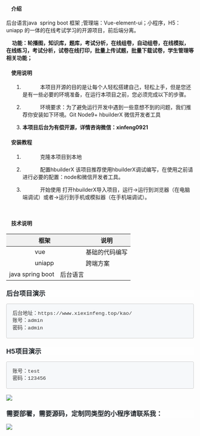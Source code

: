 <h4>
    &nbsp; &nbsp;
	介绍
</h4>
<p>
    后台语言java&nbsp; spring boot 框架 ;管理端：Vue-element-ui；小程序，H5：uniapp 的一体的在线考试学习的开源项目，前后端分离。
</p>
<p>
    &nbsp;&nbsp;&nbsp;<strong>&nbsp;功能：轮播图，知识库，题库，考试分析，在线组卷，自动组卷，在线模拟，在线练习，考试分析，试卷在线打印，批量上传试题，批量下载试卷，学生管理等相关功能；</strong>
</p>
<h4>
    &nbsp; &nbsp;
	使用说明
</h4>
<ol style="margin-left:20px;" class=" list-paddingleft-2">
    <li>
        <p>
            &nbsp; &nbsp; &nbsp; &nbsp; &nbsp; &nbsp;
			本项目开源的目的是让每个人轻松搭建自己，轻松上手，但是您还是有一些必要的环境准备，在运行本项目之前，您必须完成以下的步骤。
        </p>
    </li>
    <li>
        <p>
            &nbsp; &nbsp; &nbsp; &nbsp; &nbsp; &nbsp;
			环境要求：为了避免运行开发中遇到一些意想不到的问题，我们推荐你安装如下环境。Git Node9+ hbuilderX 微信开发者工具
        </p>
    </li>
    <li>
        <p>
            <strong>本项目后台为有偿开源，详情咨询微信：xinfeng0921</strong>
        </p>
    </li>
</ol>
<h4>
    &nbsp; &nbsp;
	安装教程
</h4>
<ol style="margin-left:20px;" class=" list-paddingleft-2">
    <li>
        <p>
            &nbsp; &nbsp; &nbsp; &nbsp; &nbsp; &nbsp;
			克隆本项目到本地
        </p>
    </li>
    <li>
        <p>
            &nbsp; &nbsp; &nbsp; &nbsp; &nbsp; &nbsp;
			配置hbuilderX 该项目推荐使用hbuilderX调试编写，在使用之前请进行必要的配置：node和微信开发者工具。
        </p>
    </li>
    <li>
        <p>
            &nbsp; &nbsp; &nbsp; &nbsp; &nbsp; &nbsp;
			开始使用 打开hbuilderX导入项目，运行-&gt;运行到浏览器（在电脑端调试）或者-&gt;运行到手机或模拟器（在手机端调试）。
        </p>
        <p>
            <br/>
        </p>
    </li>
</ol>
<h4>
    &nbsp; &nbsp;
	技术说明
</h4>
<table>
    <tbody>
        <tr class="firstRow">
            <th style="text-align:center;background-color:#F1F1F1;">
                &nbsp; &nbsp; &nbsp; &nbsp; &nbsp; &nbsp; &nbsp; &nbsp;
				框架
            </th>
            <th style="text-align:center;background-color:#F1F1F1;">
                &nbsp; &nbsp; &nbsp; &nbsp; &nbsp; &nbsp; &nbsp; &nbsp;
				说明
            </th>
        </tr>
    </tbody>
    <tbody>
        <tr>
            <td>
                &nbsp; &nbsp; &nbsp; &nbsp; &nbsp; &nbsp; &nbsp; &nbsp;
				vue
            </td>
            <td>
                &nbsp; &nbsp; &nbsp; &nbsp; &nbsp; &nbsp; &nbsp; &nbsp;
				基础的代码编写
            </td>
        </tr>
        <tr>
            <td>
                &nbsp; &nbsp; &nbsp; &nbsp; &nbsp; &nbsp; &nbsp; &nbsp;
				uniapp
            </td>
            <td>
                &nbsp; &nbsp; &nbsp; &nbsp; &nbsp; &nbsp; &nbsp; &nbsp;
				跨端方案
            </td>
        </tr>
        <tr>
            <td colspan="1" rowspan="1" style="word-break: break-all;">
                java&nbsp;spring boot
            </td>
            <td colspan="1" rowspan="1" style="word-break: break-all;">
                后台语言<br/>
            </td>
        </tr>
    </tbody>
</table>
<h3 style="box-sizing: border-box; -webkit-tap-highlight-color: transparent; margin: 24px 0px 16px; padding: 0px; font-family: -apple-system, BlinkMacSystemFont, &quot;Segoe UI&quot;, Helvetica, Arial, sans-serif, &quot;Apple Color Emoji&quot;, &quot;Segoe UI Emoji&quot;, &quot;Segoe UI Symbol&quot;; line-height: 1.25; color: rgb(36, 41, 46); font-size: 1.25em; white-space: normal; background-color: rgb(254, 254, 254);">
    后台项目演示
</h3>
<pre style="box-sizing: border-box; -webkit-tap-highlight-color: transparent; font-family: SFMono-Regular, Consolas, &quot;Liberation Mono&quot;, Menlo, Courier, monospace; font-size: 13.6px; overflow: auto; padding: 16px; margin-top: 0px; margin-bottom: 16px; line-height: 1.45; color: rgb(51, 51, 51); word-break: break-all; overflow-wrap: normal; background-color: rgb(246, 248, 250); border: 1px solid rgb(204, 204, 204); border-radius: 3px;">后台地址：https://www.xiexinfeng.top/kao/ 
账号：admin 
密码：admin</pre>
<h3 style="box-sizing: border-box; -webkit-tap-highlight-color: transparent; margin: 24px 0px 16px; padding: 0px; font-family: -apple-system, BlinkMacSystemFont, &quot;Segoe UI&quot;, Helvetica, Arial, sans-serif, &quot;Apple Color Emoji&quot;, &quot;Segoe UI Emoji&quot;, &quot;Segoe UI Symbol&quot;; line-height: 1.25; color: rgb(36, 41, 46); font-size: 1.25em; white-space: normal; background-color: rgb(254, 254, 254);">
    H5项目演示
</h3>
<pre style="margin-top: 0px; margin-bottom: 16px; padding: 16px; border-radius: 3px; background-color: rgb(246, 248, 250); box-sizing: border-box; -webkit-tap-highlight-color: transparent; font-family: SFMono-Regular, Consolas, &quot;Liberation Mono&quot;, Menlo, Courier, monospace; font-size: 13.6px; overflow: auto; line-height: 1.45; color: rgb(51, 51, 51); word-break: break-all; overflow-wrap: normal; border: 1px solid rgb(204, 204, 204);">账号：test
密码：123456</pre>
<p>
    <img src="http://ksimges.oss-cn-hangzhou.aliyuncs.com/img/h5.png"/>
</p>
<h3 style="white-space: normal; box-sizing: border-box; -webkit-tap-highlight-color: transparent; margin: 24px 0px 16px; padding: 0px; font-family: -apple-system, BlinkMacSystemFont, &quot;Segoe UI&quot;, Helvetica, Arial, sans-serif, &quot;Apple Color Emoji&quot;, &quot;Segoe UI Emoji&quot;, &quot;Segoe UI Symbol&quot;; line-height: 1.25; color: rgb(36, 41, 46); font-size: 1.25em; background-color: rgb(254, 254, 254);">
    需要部署，需要源码，定制同类型的小程序请联系我：
</h3>
<p>
    <img src="http://zhaoimge.oss-cn-shenzhen.aliyuncs.com/imges/1639551574442.jpg"/>
</p>
<p>
    <br/>
</p>
<p>
    <br/>
</p>
<p>
    <br/>
</p>